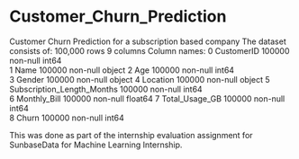 # Customer_Churn_Prediction
Customer Churn Prediction for a subscription based company
The dataset consists of:
100,000 rows
9 columns
Column names: 
 0   CustomerID                  100000 non-null  int64  
 1   Name                        100000 non-null  object 
 2   Age                         100000 non-null  int64  
 3   Gender                      100000 non-null  object 
 4   Location                    100000 non-null  object 
 5   Subscription_Length_Months  100000 non-null  int64  
 6   Monthly_Bill                100000 non-null  float64
 7   Total_Usage_GB              100000 non-null  int64  
 8   Churn                       100000 non-null  int64 

 This was done as part of the internship evaluation assignment for SunbaseData for Machine Learning Internship.
 

